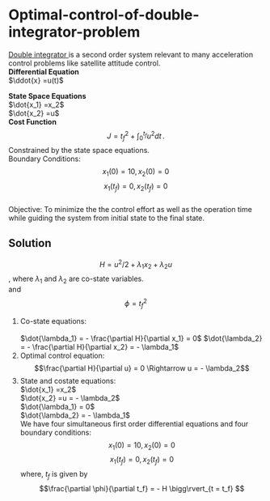 # Optimal-control-of-double-integrator-problem
[Double integrator ](https://en.wikipedia.org/wiki/Double_integrator) is a second order system relevant to many acceleration control problems like satellite attitude control. <br>
**Differential Equation** <br>
$\ddot{x} =u(t)$ <br>

**State Space Equations**<br>
$\dot{x_1} =x_2$<br>
$\dot{x_2} =u$
<br>
**Cost Function**<br>
$$
J = t_f ^2 + \int_0^{t_f}  u^{2}dt\,.
$$
Constrained by the state space equations.<br>
Boundary Conditions: <br>
$$x_1(0) = 10, x_2(0) = 0 $$
$$x_1 (t_f)  = 0, x_2(t_f) = 0 $$
<br> Objective: To minimize the the control effort as well as the operation time while guiding the system from initial state to the final state.
<br>
## Solution
$$H = u^2/2 + \lambda_1 x_2 + \lambda_2 u $$, where $\lambda_1$ and $\lambda_2$ are co-state variables.
<br>and 
$$\phi = t_f^2$$
1. Co-state equations:<br>
<br> $\dot{\lambda_1} = - \frac{\partial H}{\partial x_1} = 0$
$\dot{\lambda_2} = - \frac{\partial H}{\partial x_2} = - \lambda_1$
2. Optimal control equation:
	$$\frac{\partial H}{\partial u} = 0 \Rightarrow u = - \lambda_2$$
3. State and costate equations: <br>
	 $\dot{x_1} =x_2$<br>
	 $\dot{x_2} =u = - \lambda_2$<br>
	 $\dot{\lambda_1} = 0$<br>
	 $\dot{\lambda_2} =  - \lambda_1$<br>
	 We have four simultaneous first order differential equations and four boundary conditions: 
	 $$x_1(0) = 10, x_2(0) = 0 $$
$$x_1 (t_f)  = 0, x_2(t_f) = 0 $$
where, $t_f$ is given by<br>
 $$\frac{\partial \phi}{\partial t_f} = - H
\bigg\rvert_{t = t_f} $$

